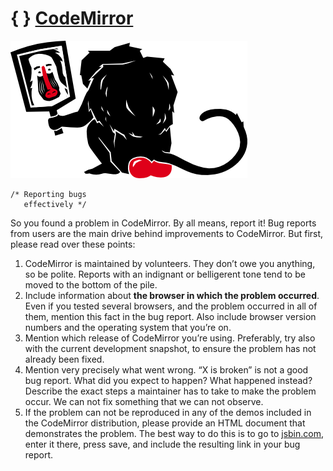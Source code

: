 <span class="logo-braces">{ }</span> [CodeMirror](http://codemirror.net/)
=========================================================================

<img src="baboon.png" alt="logo" class="logo" />

    /* Reporting bugs
       effectively */

So you found a problem in CodeMirror. By all means, report it! Bug reports from users are the main drive behind improvements to CodeMirror. But first, please read over these points:

1.  CodeMirror is maintained by volunteers. They don’t owe you anything, so be polite. Reports with an indignant or belligerent tone tend to be moved to the bottom of the pile.
2.  Include information about **the browser in which the problem occurred**. Even if you tested several browsers, and the problem occurred in all of them, mention this fact in the bug report. Also include browser version numbers and the operating system that you’re on.
3.  Mention which release of CodeMirror you’re using. Preferably, try also with the current development snapshot, to ensure the problem has not already been fixed.
4.  Mention very precisely what went wrong. “X is broken” is not a good bug report. What did you expect to happen? What happened instead? Describe the exact steps a maintainer has to take to make the problem occur. We can not fix something that we can not observe.
5.  If the problem can not be reproduced in any of the demos included in the CodeMirror distribution, please provide an HTML document that demonstrates the problem. The best way to do this is to go to [jsbin.com](http://jsbin.com/ihunin/edit), enter it there, press save, and include the resulting link in your bug report.
